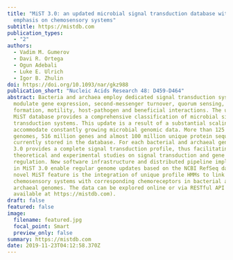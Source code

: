 ```yaml
---
title: "MiST 3.0: an updated microbial signal transduction database with an
  emphasis on chemosensory systems"
subtitle: https://mistdb.com
publication_types:
  - "2"
authors:
  - Vadim M. Gumerov
  - Davi R. Ortega
  - Ogun Adebali
  - Luke E. Ulrich
  - Igor B. Zhulin
doi: https://doi.org/10.1093/nar/gkz988
publication_short: "Nucleic Acids Research 48: D459-D464"
abstract: Bacteria and archaea employ dedicated signal transduction systems that
  modulate gene expression, second-messenger turnover, quorum sensing, biofilm
  formation, motility, host-pathogen and beneficial interactions. The updated
  MiST database provides a comprehensive classification of microbial signal
  transduction systems. This update is a result of a substantial scaling to
  accommodate constantly growing microbial genomic data. More than 125 000
  genomes, 516 million genes and almost 100 million unique protein sequences are
  currently stored in the database. For each bacterial and archaeal genome, MiST
  3.0 provides a complete signal transduction profile, thus facilitating
  theoretical and experimental studies on signal transduction and gene
  regulation. New software infrastructure and distributed pipeline implemented
  in MiST 3.0 enable regular genome updates based on the NCBI RefSeq database. A
  novel MiST feature is the integration of unique profile HMMs to link complex
  chemosensory systems with corresponding chemoreceptors in bacterial and
  archaeal genomes. The data can be explored online or via RESTful API (freely
  available at https://mistdb.com).
draft: false
featured: false
image:
  filename: featured.jpg
  focal_point: Smart
  preview_only: false
summary: https://mistdb.com
date: 2019-11-23T04:12:58.370Z
---
```

